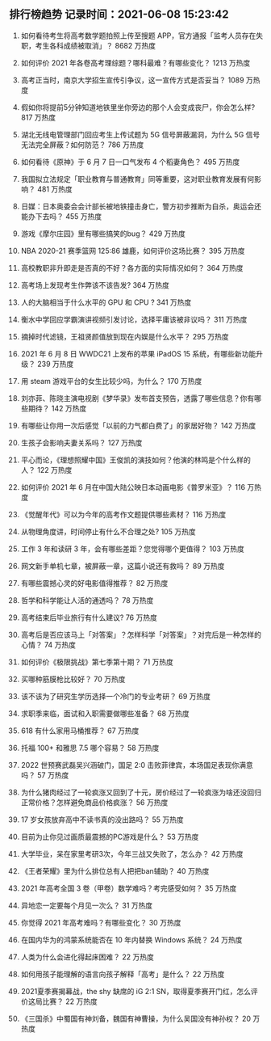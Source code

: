 
## 排行榜趋势 记录时间：2021-06-08 15:23:42
  
  1. 如何看待考生将高考数学题拍照上传至搜题 APP，官方通报「监考人员存在失职，考生各科成绩被取消」？ 8682 万热度
    
  2. 如何评价 2021 年各卷高考理综题？哪科最难？有哪些变化？ 1213 万热度
    
  3. 高考正当时，南京大学招生宣传引争议，这一宣传方式是否妥当？ 1089 万热度
    
  4. 假如你将提前5分钟知道地铁里坐你旁边的那个人会变成丧尸，你会怎么样? 817 万热度
    
  5. 湖北无线电管理部门回应考生上传试题为 5G 信号屏蔽漏洞，为什么 5G 信号无法完全屏蔽？如何防范？ 786 万热度
    
  6. 如何看待《原神》于 6 月 7 日一口气发布 4 个稻妻角色？ 495 万热度
    
  7. 我国拟立法规定「职业教育与普通教育」同等重要，这对职业教育发展有何影响？ 481 万热度
    
  8. 日媒：日本奥委会会计部长被地铁撞击身亡，警方初步推断为自杀，奥运会还能办下去吗？ 455 万热度
    
  9. 游戏《摩尔庄园》里有哪些搞笑的bug？ 429 万热度
    
  10. NBA 2020-21 赛季篮网 125:86 雄鹿，如何评价这场比赛？ 395 万热度
    
  11. 高校教职非升即走是否真的不好？各方面的实际情况如何？ 364 万热度
    
  12. 高考场上发现考生作弊该不该告发? 364 万热度
    
  13. 人的大脑相当于什么水平的 GPU 和 CPU ? 341 万热度
    
  14. 衡水中学回应学霸演讲视频引发讨论，选择平庸该被非议吗？ 311 万热度
    
  15. 摘掉时代滤镜，王祖贤颜值放到现在内娱是什么水平？ 295 万热度
    
  16. 2021 年 6 月 8 日 WWDC21 上发布的苹果 iPadOS 15 系统，有哪些新功能升级？ 239 万热度
    
  17. 用 steam 游戏平台的女生比较少吗，为什么？ 170 万热度
    
  18. 刘亦菲、陈晓主演电视剧《梦华录》发布首支预告，透露了哪些信息？你有哪些期待？ 142 万热度
    
  19. 有哪些让你用一次后感觉「以前的力气都白费了」的家居好物？ 142 万热度
    
  20. 生孩子会影响夫妻关系吗？ 127 万热度
    
  21. 平心而论，《理想照耀中国》王俊凯的演技如何？他演的林鸣是个什么样的人？ 122 万热度
    
  22. 如何评价 2021 年 6 月在中国大陆公映日本动画电影《普罗米亚》？ 116 万热度
    
  23. 《觉醒年代》可以为今年的高考作文题提供哪些素材？ 116 万热度
    
  24. 从物理角度讲，时间停止有什么不合理之处? 105 万热度
    
  25. 工作 3 年和读研 3 年，会有哪些差距？您觉得哪个更值得？ 103 万热度
    
  26. 网文新手单机七章，被屏蔽一章，这篇小说还有救吗？ 89 万热度
    
  27. 有哪些震撼心灵的好电影值得推荐？ 82 万热度
    
  28. 哲学和科学能让人活的通透吗？ 78 万热度
    
  29. 高考结束后毕业旅行有什么建议? 76 万热度
    
  30. 高考后是否应该马上「对答案」？怎样科学「对答案」？对完后是一种怎样的心情？ 74 万热度
    
  31. 如何评价《极限挑战》第七季第十期？ 71 万热度
    
  32. 买哪种筋膜枪比较好？ 70 万热度
    
  33. 该不该为了研究生学历选择一个冷门的专业考研？ 69 万热度
    
  34. 求职季来临，面试和入职需要做哪些准备？ 68 万热度
    
  35. 618 有什么家用马桶推荐？ 67 万热度
    
  36. 托福 100+ 和雅思 7.5 哪个容易？ 58 万热度
    
  37. 2022 世预赛武磊吴兴涵破门，国足 2:0 击败菲律宾，本场国足表现你满意吗？ 57 万热度
    
  38. 为什么猪肉经过了一轮疯涨又回到了十元，房价经过了一轮疯涨为啥还没回归正常价格？怎样避免商品价格疯涨？ 56 万热度
    
  39. 17 岁女孩放弃高中不读书真的没出路吗？ 55 万热度
    
  40. 目前为止你见过画质最震撼的PC游戏是什么？ 53 万热度
    
  41. 大学毕业，呆在家里考研3次，今年三战又失败了，怎么办？ 42 万热度
    
  42. 《王者荣耀》里为什么排位总有人把把ban辅助？ 40 万热度
    
  43. 2021 年高考全国 3 卷（甲卷）数学难吗？考完感受如何？ 35 万热度
    
  44. 异地恋一定要每个月见一次么？ 31 万热度
    
  45. 你觉得 2021 年高考难吗？有哪些变化？ 30 万热度
    
  46. 在国内华为的鸿蒙系统能否在 10 年内替换 Windows 系统？ 24 万热度
    
  47. 人类为什么会进化得起床困难？ 22 万热度
    
  48. 如何用孩子能理解的语言向孩子解释「高考」是什么？ 22 万热度
    
  49. 2021夏季赛揭幕战，the shy 缺席的 iG 2:1 SN，取得夏季赛开门红，怎么评价这局比赛？ 22 万热度
    
  50. 《三国杀》中蜀国有神刘备，魏国有神曹操，为什么吴国没有神孙权？ 20 万热度
    